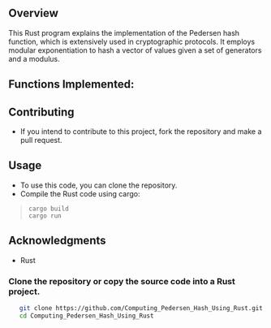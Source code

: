 ## Overview
This Rust program explains the implementation of the Pedersen hash function, which is extensively used in cryptographic protocols. It employs modular exponentiation to hash a vector of values given a set of generators and a modulus.
## Functions Implemented:

## Contributing
  - If you intend to contribute to this project, fork the repository and make a pull request.

## Usage
- To use this code, you can clone the repository.
- Compile the Rust code using cargo:
>```
>cargo build
>cargo run

## Acknowledgments
- Rust
### Clone the repository or copy the source code into a Rust project.
```bash
   git clone https://github.com/Computing_Pedersen_Hash_Using_Rust.git
   cd Computing_Pedersen_Hash_Using_Rust
